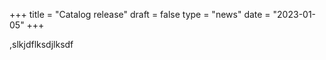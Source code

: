 +++
title = "Catalog release"
draft = false
type = "news"
date = "2023-01-05"
+++

,slkjdflksdjlksdf
